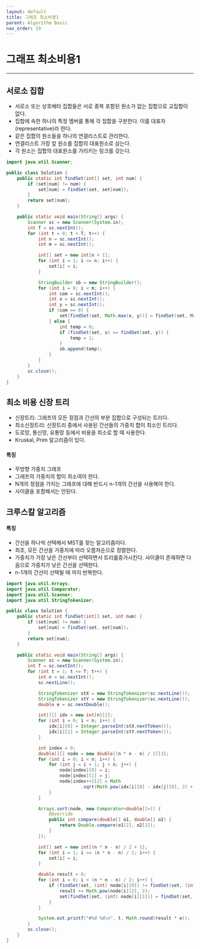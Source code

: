 ```yaml
---
layout: default
title: 그래프 최소비용1
parent: Algorithm Basic
nav_order: 19
---
```


# 그래프 최소비용1

---

## 서로소 집합

- 서로소 또는 상호배타 집합들은 서로 중복 포함된 원소가 없는 집합으로 교집합이 없다.
- 집합에 속한 하나의 특정 멤버를 통해 각 집합을 구분한다. 이를 대표자(representative)라 한다.
- 같은 집합의 원소들을 하나의 연결리스트로 관리한다.
- 연결리스트 가장 앞 원소를 집합의 대표원소로 삼는다.
- 각 원소는 집합의 대표원소를 가리키는 링크를 갖는다.

```java
import java.util.Scanner;

public class Solution {
	public static int findSet(int[] set, int num) {
		if (set[num] != num) {
			set[num] = findSet(set, set[num]);
		}
		return set[num];
	}

	public static void main(String[] args) {
		Scanner sc = new Scanner(System.in);
		int T = sc.nextInt();
		for (int t = 0; t < T; t++) {
			int n = sc.nextInt();
			int m = sc.nextInt();

			int[] set = new int[n + 1];
			for (int i = 1; i <= n; i++) {
				set[i] = i;
			}

			StringBuilder sb = new StringBuilder();
			for (int i = 0; i < m; i++) {
				int com = sc.nextInt();
				int x = sc.nextInt();
				int y = sc.nextInt();
				if (com == 0) {
					set[findSet(set, Math.max(x, y))] = findSet(set, Math.min(x, y));
				} else {
					int temp = 0;
					if (findSet(set, x) == findSet(set, y)) {
						temp = 1;
					}
					sb.append(temp);
				}
			}
		}
		sc.close();
	}
}
```

## 최소 비용 신장 트리

- 신장트리: 그래프의 모든 정점과 간선의 부분 집합으로 구성되는 트리다.
- 최소신장트리: 신장트리 중에서 사용된 간선들의 가중치 합이 최소인 트리다.
- 도로망, 통신망, 유통망 등에서 비용을 최소로 할 때 사용한다.
- Kruskal, Prim 알고리즘이 있다.

#### 특징

- 무방향 가중치 그래프
- 그래프의 가중치의 합이 최소여야 한다.
- N개의 정점을 가지는 그래프에 대해 반드시 n-1개의 간선을 사용해야 한다.
- 사이클을 포함해서는 안된다.

## 크루스칼 알고리즘

#### 특징

- 간선을 하나씩 선택해서 MST를 찾는 알고리즘이다.
- 최초, 모든 간선을 가중치에 따라 오름차순으로 정렬한다.
- 가중치가 가장 낮은 간선부터 선택하면서 트리를증가시킨다. 사이클이 존재하면 다음으로 가중치가 낮은 간선을 선택한다.
- n-1개의 간선이 선택될 때 까지 반복한다.

```java
import java.util.Arrays;
import java.util.Comparator;
import java.util.Scanner;
import java.util.StringTokenizer;

public class Solution {
	public static int findSet(int[] set, int num) {
		if (set[num] != num) {
			set[num] = findSet(set, set[num]);
		}
		return set[num];
	}

	public static void main(String[] args) {
		Scanner sc = new Scanner(System.in);
		int T = sc.nextInt();
		for (int t = 1; t <= T; t++) {
			int n = sc.nextInt();
			sc.nextLine();

			StringTokenizer stX = new StringTokenizer(sc.nextLine());
			StringTokenizer stY = new StringTokenizer(sc.nextLine());
			double e = sc.nextDouble();

			int[][] idx = new int[n][2];
			for (int i = 0; i < n; i++) {
				idx[i][0] = Integer.parseInt(stX.nextToken());
				idx[i][1] = Integer.parseInt(stY.nextToken());
			}

			int index = 0;
			double[][] node = new double[(n * n - n) / 2][3];
			for (int i = 0; i < n; i++) {
				for (int j = i + 1; j < n; j++) {
					node[index][0] = i;
					node[index][1] = j;
					node[index++][2] = Math
							.sqrt(Math.pow(idx[i][0] - idx[j][0], 2) + Math.pow(idx[i][1] - idx[j][1], 2));
				}
			}

			Arrays.sort(node, new Comparator<double[]>() {
				@Override
				public int compare(double[] o1, double[] o2) {
					return Double.compare(o1[2], o2[2]);
				}
			});

			int[] set = new int[(n * n - n) / 2 + 1];
			for (int i = 1; i <= (n * n - n) / 2; i++) {
				set[i] = i;
			}

			double result = 0;
			for (int i = 0; i < (n * n - n) / 2; i++) {
				if (findSet(set, (int) node[i][0]) != findSet(set, (int) node[i][1])) {
					result += Math.pow(node[i][2], 2);
					set[findSet(set, (int) node[i][1])] = findSet(set, (int) node[i][0]);
				}
			}

			System.out.printf("#%d %d\n", t, Math.round(result * e));
		}
		sc.close();
	}
}
```
